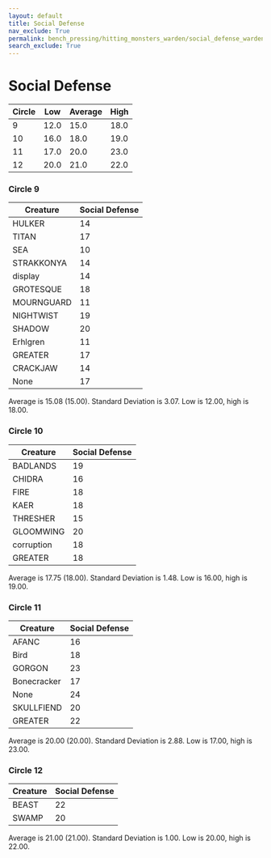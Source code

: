 ```yaml
---
layout: default
title: Social Defense
nav_exclude: True
permalink: bench_pressing/hitting_monsters_warden/social_defense_warden
search_exclude: True
---
```

# Social Defense

| Circle| Low | Average | High|
|-------|-----|---------|-----|
|9 |12.0  |15.0  |18.0  |
|10 |16.0  |18.0  |19.0  |
|11 |17.0  |20.0  |23.0  |
|12 |20.0  |21.0  |22.0  |


### Circle 9

| Creature               | Social Defense       |
|------------------------|-------------------|
| HULKER           |        14         |
| TITAN            |        17         |
| SEA              |        10         |
| STRAKKONYA       |        14         |
| display          |        14         |
| GROTESQUE        |        18         |
| MOURNGUARD       |        11         |
| NIGHTWIST        |        19         |
| SHADOW           |        20         |
| Erhlgren         |        11         |
| GREATER          |        17         |
| CRACKJAW         |        14         |
| None             |        17         |

Average is 15.08 (15.00). Standard Deviation is 3.07. Low is 12.00, high is 18.00.

### Circle 10

| Creature               | Social Defense       |
|------------------------|-------------------|
| BADLANDS         |        19         |
| CHIDRA           |        16         |
| FIRE             |        18         |
| KAER             |        18         |
| THRESHER         |        15         |
| GLOOMWING        |        20         |
| corruption       |        18         |
| GREATER          |        18         |

Average is 17.75 (18.00). Standard Deviation is 1.48. Low is 16.00, high is 19.00.

### Circle 11

| Creature               | Social Defense       |
|------------------------|-------------------|
| AFANC            |        16         |
| Bird             |        18         |
| GORGON           |        23         |
| Bonecracker      |        17         |
| None             |        24         |
| SKULLFIEND       |        20         |
| GREATER          |        22         |

Average is 20.00 (20.00). Standard Deviation is 2.88. Low is 17.00, high is 23.00.

### Circle 12

| Creature               | Social Defense       |
|------------------------|-------------------|
| BEAST            |        22         |
| SWAMP            |        20         |

Average is 21.00 (21.00). Standard Deviation is 1.00. Low is 20.00, high is 22.00.